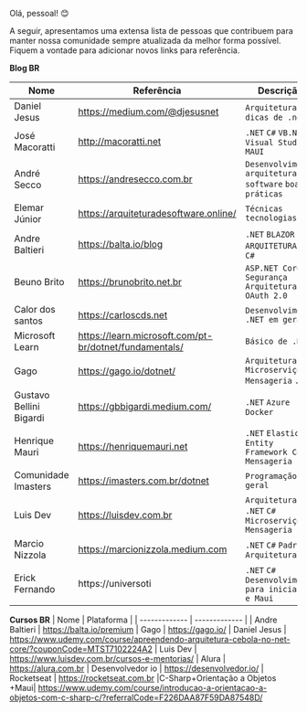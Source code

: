 Olá, pessoal! 😊

A seguir, apresentamos uma extensa lista de pessoas que contribuem para manter nossa comunidade sempre atualizada da melhor forma possível. Fiquem a vontade para adicionar novos links para referência. 

**Blog BR**

| Nome | Referência | Descrição | 
| ------------- | ------------- | ------------- |
| Daniel Jesus  | https://medium.com/@djesusnet | `Arquitetura` `K6` `dicas de .net`
| José Macoratti  | http://macoratti.net  | `.NET` `C#` `VB.NET` `Visual Studio` `MAUI` 
| André Secco | https://andresecco.com.br | `Desenvolvimento` `arquitetura de software` `boas práticas`
| Elemar Júnior | https://arquiteturadesoftware.online/ | `Técnicas` `tecnologias`
| Andre Baltieri | https://balta.io/blog | `.NET` `BLAZOR` `ARQUITETURA` `API` `C#`
| Beuno Brito | https://brunobrito.net.br | `ASP.NET Core` `Segurança` `Arquitetura` `OAuth 2.0`
| Calor dos santos | https://carloscds.net | `Desenvolvimento .NET em geral`
| Microsoft Learn | https://learn.microsoft.com/pt-br/dotnet/fundamentals/ | `Básico de .NET`
| Gago | https://gago.io/dotnet/ | `Arquitetura` `Microserviço` `Mensageria` `.NET`
| Gustavo Bellini Bigardi | https://gbbigardi.medium.com/ | `.NET` `Azure` `Docker`
| Henrique Mauri | https://henriquemauri.net | `.NET` `Elastic` `Entity Framework Core` `Mensageria`
| Comunidade Imasters | https://imasters.com.br/dotnet | `Programação em geral`
| Luis Dev | https://luisdev.com.br | `Arquitetura` `.NET` `C#` `Microserviço` `Mensageria`
| Marcio Nizzola | https://marcionizzola.medium.com |`.NET` `C#` `Padrões Arquitetural`
| Erick Fernando | https://universoti|`.NET` `C#` `Desenvolvimento para iniciantes e Maui`

**Cursos BR**
| Nome | Plataforma | 
| ------------- | ------------- |
| Andre Baltieri  | https://balta.io/premium 
| Gago | https://gago.io/
| Daniel Jesus | https://www.udemy.com/course/apreendendo-arquitetura-cebola-no-net-core/?couponCode=MTST7102224A2
| Luis Dev | https://www.luisdev.com.br/cursos-e-mentorias/
| Alura | https://alura.com.br
| Desenvolvedor io | https://desenvolvedor.io/
| Rocketseat | https://rocketseat.com.br
|C-Sharp+Orientação a Objetos +Maui| https://www.udemy.com/course/introducao-a-orientacao-a-objetos-com-c-sharp-c/?referralCode=F226DAA87F59DA87548D/












